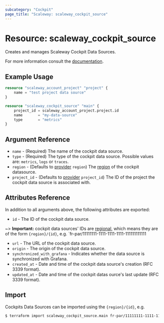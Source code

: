 ```yaml
---
subcategory: "Cockpit"
page_title: "Scaleway: scaleway_cockpit_source"
---
```


# Resource: scaleway_cockpit_source

Creates and manages Scaleway Cockpit Data Sources.

For more information consult the [documentation](https://www.scaleway.com/en/docs/observability/cockpit/concepts/#data-sources).

## Example Usage

```terraform
resource "scaleway_account_project" "project" {
    name = "test project data source"
}

resource "scaleway_cockpit_source" "main" {
    project_id = scaleway_account_project.project.id
    name       = "my-data-source"
    type       = "metrics"
}
```

## Argument Reference

- `name` - (Required) The name of the cockpit data source.
- `type` - (Required) The type of the cockpit data source. Possible values are: `metrics`, `logs` or `traces`.
- `region` - (Defaults to [provider](../index.md#region) `region`) The [region](../guides/regions_and_zones.md#regions) of the cockpit datasource.
- `project_id` - (Defaults to [provider](../index.md#project_id) `project_id`) The ID of the project the cockpit data source is associated with.

## Attributes Reference

In addition to all arguments above, the following attributes are exported:

- `id` - The ID of the cockpit data source.

~> **Important:** cockpit data sources' IDs are [regional](../guides/regions_and_zones.md#resource-ids), which means they are of the form `{region}/{id}`, e.g. `fr-par/11111111-1111-1111-1111-111111111111

- `url` - The URL of the cockpit data source.
- `origin` - The origin of the cockpit data source.
- `synchronized_with_grafana` - Indicates whether the data source is synchronized with Grafana.
- `created_at` - Date and time of the cockpit data source's creation (RFC 3339 format).
- `updated_at` - Date and time of the cockpit datas ource's last update (RFC 3339 format).

## Import

Cockpits Data Sources can be imported using the `{region}/{id}`, e.g.

```bash
$ terraform import scaleway_cockpit_source.main fr-par/11111111-1111-1111-1111-111111111111
```
